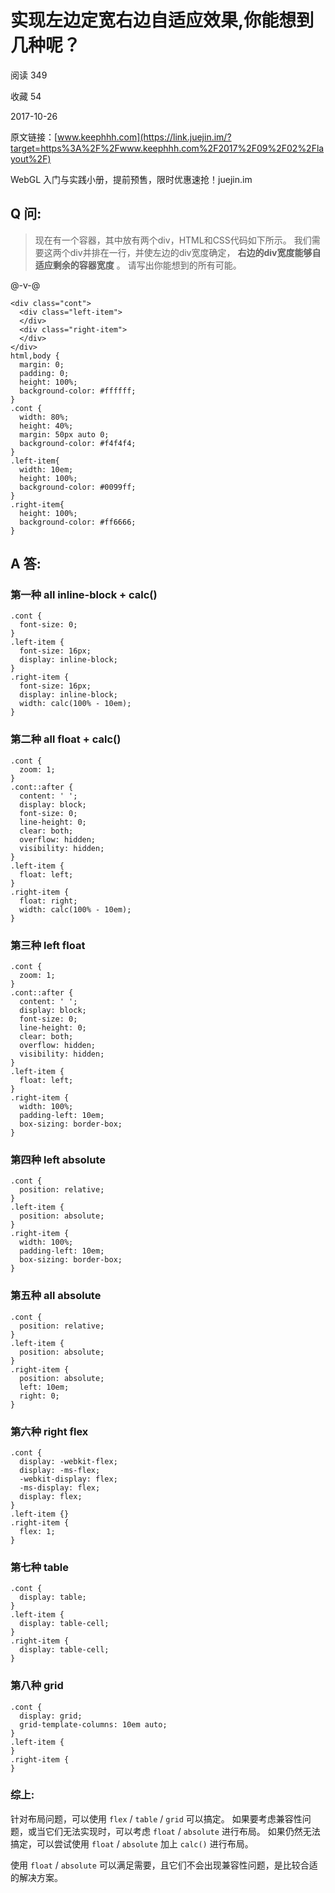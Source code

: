 # 实现左边定宽右边自适应效果,你能想到几种呢？

阅读 349

收藏 54

2017-10-26

原文链接：[www.keephhh.com](https://link.juejin.im/?target=https%3A%2F%2Fwww.keephhh.com%2F2017%2F09%2F02%2Flayout%2F)

WebGL 入门与实践小册，提前预售，限时优惠速抢！juejin.im

## Q 问:

> 现在有一个容器，其中放有两个div，HTML和CSS代码如下所示。
> 我们需要这两个div并排在一行，并使左边的div宽度确定， **右边的div宽度能够自适应剩余的容器宽度** 。
> 请写出你能想到的所有可能。

@-v-@

```
<div class="cont">
  <div class="left-item">
  </div>
  <div class="right-item">
  </div>
</div>
html,body {
  margin: 0;
  padding: 0;
  height: 100%;
  background-color: #ffffff;
}
.cont {
  width: 80%;
  height: 40%;
  margin: 50px auto 0;
  background-color: #f4f4f4;
}
.left-item{
  width: 10em;
  height: 100%;
  background-color: #0099ff;
}
.right-item{
  height: 100%;
  background-color: #ff6666;
}
```

## A 答:

### 第一种 all inline-block + calc()

```
.cont {
  font-size: 0;
}
.left-item {
  font-size: 16px;
  display: inline-block;
}
.right-item {
  font-size: 16px;
  display: inline-block;
  width: calc(100% - 10em);
}
```

### 第二种 all float + calc()

```
.cont {
  zoom: 1;
}
.cont::after {
  content: ' ';
  display: block;
  font-size: 0;
  line-height: 0;
  clear: both;
  overflow: hidden;
  visibility: hidden;
}
.left-item {
  float: left;
}
.right-item {
  float: right;
  width: calc(100% - 10em);
}
```

### 第三种 left float

```
.cont {
  zoom: 1;
}
.cont::after {
  content: ' ';
  display: block;
  font-size: 0;
  line-height: 0;
  clear: both;
  overflow: hidden;
  visibility: hidden;
}
.left-item {
  float: left;
}
.right-item {
  width: 100%;
  padding-left: 10em;
  box-sizing: border-box;
}
```

### 第四种 left absolute

```
.cont {
  position: relative;
}
.left-item {
  position: absolute;
}
.right-item {
  width: 100%;
  padding-left: 10em;
  box-sizing: border-box;
}
```

### 第五种 all absolute

```
.cont {
  position: relative;
}
.left-item {
  position: absolute;
}
.right-item {
  position: absolute;
  left: 10em;
  right: 0;
}
```

### 第六种 right flex

```
.cont {
  display: -webkit-flex;
  display: -ms-flex;
  -webkit-display: flex;
  -ms-display: flex;
  display: flex;
}
.left-item {}
.right-item {
  flex: 1;
}
```

### 第七种 table

```
.cont {
  display: table;
}
.left-item {
  display: table-cell;
}
.right-item {
  display: table-cell;
}
```

### 第八种 grid

```
.cont {
  display: grid;
  grid-template-columns: 10em auto;
}
.left-item {
}
.right-item {
}
```

### 综上:

针对布局问题，可以使用 `flex` / `table` / `grid` 可以搞定。
如果要考虑兼容性问题，或当它们无法实现时，可以考虑 `float` / `absolute` 进行布局。
如果仍然无法搞定，可以尝试使用 `float` / `absolute` 加上 `calc()` 进行布局。

使用 `float` / `absolute` 可以满足需要，且它们不会出现兼容性问题，是比较合适的解决方案。